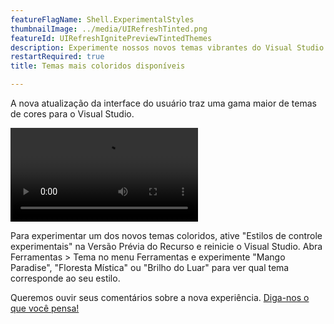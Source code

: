```yaml
---
featureFlagName: Shell.ExperimentalStyles
thumbnailImage: ../media/UIRefreshTinted.png
featureId: UIRefreshIgnitePreviewTintedThemes
description: Experimente nossos novos temas vibrantes do Visual Studio.
restartRequired: true
title: Temas mais coloridos disponíveis

---
```


A nova atualização da interface do usuário traz uma gama maior de temas de cores para o Visual Studio.
 
![Uma imagem animada percorrendo os temas coloridos disponíveis com a nova atualização da interface do usuário do Visual Studio](../media/UIRefreshtinted.mp4)
 
Para experimentar um dos novos temas coloridos, ative "Estilos de controle experimentais" na Versão Prévia do Recurso e reinicie o Visual Studio. Abra Ferramentas > Tema no menu Ferramentas e experimente "Mango Paradise", "Floresta Mística" ou "Brilho do Luar" para ver qual tema corresponde ao seu estilo.
 
Queremos ouvir seus comentários sobre a nova experiência. [Diga-nos o que você pensa!](https://aka.ms/uirefreshtinted179devcomm)
